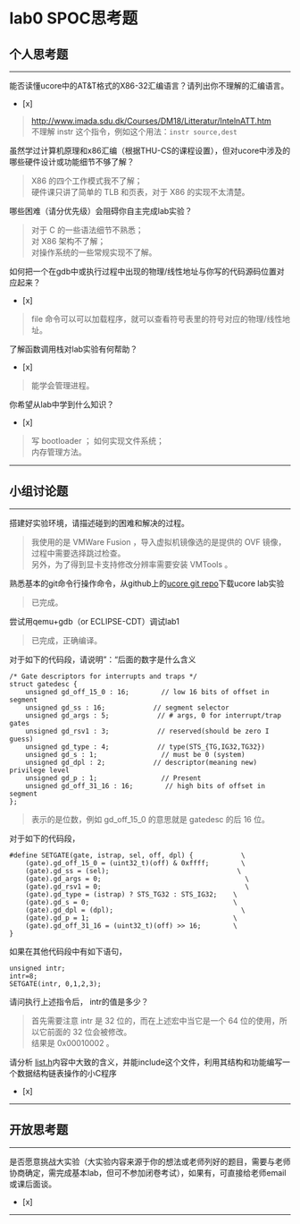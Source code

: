# lab0 SPOC思考题

## 个人思考题

---

能否读懂ucore中的AT&T格式的X86-32汇编语言？请列出你不理解的汇编语言。
- [x]  

>  http://www.imada.sdu.dk/Courses/DM18/Litteratur/IntelnATT.htm  
>  不理解 instr 这个指令，例如这个用法：`instr source,dest`  


虽然学过计算机原理和x86汇编（根据THU-CS的课程设置），但对ucore中涉及的哪些硬件设计或功能细节不够了解？  

>  X86 的四个工作模式我不了解；  
>  硬件课只讲了简单的 TLB 和页表，对于 X86 的实现不太清楚。

哪些困难（请分优先级）会阻碍你自主完成lab实验？

>  对于 C 的一些语法细节不熟悉；  
>  对 X86 架构不了解；  
>  对操作系统的一些常规实现不了解。  

如何把一个在gdb中或执行过程中出现的物理/线性地址与你写的代码源码位置对应起来？
- [x]  

>  file 命令可以可以加载程序，就可以查看符号表里的符号对应的物理/线性地址。  

了解函数调用栈对lab实验有何帮助？
- [x]  

>  能学会管理进程。

你希望从lab中学到什么知识？
- [x]  

>  写 bootloader ；
>  如何实现文件系统；  
>  内存管理方法。  

---

## 小组讨论题

---

搭建好实验环境，请描述碰到的困难和解决的过程。

>  我使用的是 VMWare Fusion ，导入虚拟机镜像选的是提供的 OVF 镜像，过程中需要选择跳过检查。  
>  另外，为了得到显卡支持修改分辨率需要安装 VMTools 。  

熟悉基本的git命令行操作命令，从github上的[ucore git repo](http://www.github.com/chyyuu/ucore_lab)下载ucore lab实验

>  已完成。

尝试用qemu+gdb（or ECLIPSE-CDT）调试lab1

>  已完成，正确编译。

对于如下的代码段，请说明”：“后面的数字是什么含义
```
/* Gate descriptors for interrupts and traps */
struct gatedesc {
    unsigned gd_off_15_0 : 16;        // low 16 bits of offset in segment
    unsigned gd_ss : 16;            // segment selector
    unsigned gd_args : 5;            // # args, 0 for interrupt/trap gates
    unsigned gd_rsv1 : 3;            // reserved(should be zero I guess)
    unsigned gd_type : 4;            // type(STS_{TG,IG32,TG32})
    unsigned gd_s : 1;                // must be 0 (system)
    unsigned gd_dpl : 2;            // descriptor(meaning new) privilege level
    unsigned gd_p : 1;                // Present
    unsigned gd_off_31_16 : 16;        // high bits of offset in segment
};
```

>  表示的是位数，例如 gd_off_15_0 的意思就是 gatedesc 的后 16 位。

对于如下的代码段，
```
#define SETGATE(gate, istrap, sel, off, dpl) {            \
    (gate).gd_off_15_0 = (uint32_t)(off) & 0xffff;        \
    (gate).gd_ss = (sel);                                \
    (gate).gd_args = 0;                                    \
    (gate).gd_rsv1 = 0;                                    \
    (gate).gd_type = (istrap) ? STS_TG32 : STS_IG32;    \
    (gate).gd_s = 0;                                    \
    (gate).gd_dpl = (dpl);                                \
    (gate).gd_p = 1;                                    \
    (gate).gd_off_31_16 = (uint32_t)(off) >> 16;        \
}
```
如果在其他代码段中有如下语句，
```
unsigned intr;
intr=8;
SETGATE(intr, 0,1,2,3);
```
请问执行上述指令后， intr的值是多少？

>  首先需要注意 intr 是 32 位的，而在上述宏中当它是一个 64 位的使用，所以它前面的 32 位会被修改。  
>  结果是 0x00010002 。

请分析 [list.h](https://github.com/chyyuu/ucore_lab/blob/master/labcodes/lab2/libs/list.h)内容中大致的含义，并能include这个文件，利用其结构和功能编写一个数据结构链表操作的小C程序
- [x]  

>

---

## 开放思考题

---

是否愿意挑战大实验（大实验内容来源于你的想法或老师列好的题目，需要与老师协商确定，需完成基本lab，但可不参加闭卷考试），如果有，可直接给老师email或课后面谈。
- [x]  

>  

---
